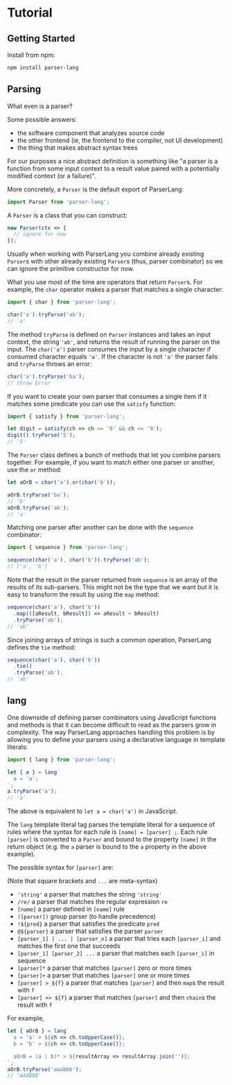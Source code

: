# Tutorial

## Getting Started

Install from npm:

```sh
npm install parser-lang
```

## Parsing

What even is a parser?

Some possible answers:

- the software component that analyzes source code
- the other frontend (ie, the frontend to the compiler, not UI development)
- the thing that makes abstract syntax trees

For our purposes a nice abstract definition is something like "a parser is a function from some input context to a result value paired with a potentially modified context (or a failure)".

More concretely, a `Parser` is the default export of ParserLang:

```js
import Parser from 'parser-lang';
```

A `Parser` is a class that you can construct:

```js
new Parser(ctx => {
  // ignore for now
});
```

Usually when working with ParserLang you combine already existing `Parser`s with other already existing `Parser`s (thus, parser combinator) so we can ignore the primitive constructor for now.

What you use most of the time are operators that return `Parser`s. For example, the `char` operator makes a parser that matches a single character:

```js
import { char } from 'parser-lang';

char('a').tryParse('ab');
// 'a'
```

The method `tryParse` is defined on `Parser` instances and takes an input context, the string `'ab'`, and returns the result of running the parser on the input. The `char('a')` parser consumes the input by a single character if consumed character equals `'a'`. If the character is not `'a'` the parser fails and `tryParse` throws an error:

```js
char('a').tryParse('ba');
// throw Error
```

If you want to create your own parser that consumes a single item if it matches some predicate you can use the `satisfy` function:

```js
import { satisfy } from 'parser-lang';

let digit = satisfy(ch => ch >= '0' && ch <= '9');
digit().tryParse('5');
// '5'
```

The `Parser` class defines a bunch of methods that let you combine parsers together. For example, if you want to match either one parser or another, use the `or` method:

```js
let aOrB = char('a').or(char('b'));

aOrB.tryParse('ba');
// 'b'
aOrB.tryParse('ab');
// 'a'
```

Matching one parser after another can be done with the `sequence` combinator:

```js
import { sequence } from 'parser-lang';

sequence(char('a'), char('b')).tryParse('ab');
// ['a', 'b']
```

Note that the result in the parser returned from `sequence` is an array of the results of its sub-parsers. This might not be the type that we want but it is easy to transform the result by using the `map` method:

```js
sequence(char('a'), char('b'))
  .map(([aResult, bResult]) => aResult + bResult)
  .tryParse('ab');
// 'ab'
```

Since joining arrays of strings is such a common operation, ParserLang defines the `tie` method:

```js
sequence(char('a'), char('b'))
  .tie()
  .tryParse('ab');
// 'ab'
```

## lang

One downside of defining parser combinators using JavaScript functions and methods is that it can become difficult to read as the parsers grow in complexity. The way ParserLang approaches handling this problem is by allowing you to define your parsers using a declarative language in template literals:

```js
import { lang } from 'parser-lang';

let { a } = lang`
  a = 'a';
`;
a.tryParse('a');
// 'a'
```

The above is equivalent to `let a = char('a')` in JavaScript.

The `lang` template literal tag parses the template literal for a sequence of rules where the syntax for each rule is `[name] = [parser] ;`. Each rule `[parser]` is converted to a `Parser` and bound to the property `[name]` in the return object (e.g. the `a` parser is bound to the `a` property in the above example).

The possible syntax for `[parser]` are:

(Note that square brackets and `...` are meta-syntax)

- `'string'` a parser that matches the string `'string'`
- `/re/` a parser that matches the regular expression `re`
- `[name]` a parser defined in `[name]` rule
- `([parser])` group parser (to handle precedence)
- `!${pred}` a parser that satisfies the predicate `pred`
- `@${parser}` a parser that satisfies the parser `parser`
- `[parser_1] | ... | [parser_n]` a parser that tries each `[parser_i]` and matches the first one that succeeds
- `[parser_1] [parser_2] ...` a parser that matches each `[parser_i]` in sequence
- `[parser]*` a parser that matches `[parser]` zero or more times
- `[parser]+` a parser that matches `[parser]` one or more times
- `[parser] > ${f}` a parser that matches `[parser]` and then `map`s the result with `f`
- `[parser] >> ${f}` a parser that matches `[parser]` and then `chain`s the result with `f`

For example,

```js
let { aOrB } = lang`
  a = 'a' > ${ch => ch.toUpperCase()};
  b = 'b' > ${ch => ch.toUpperCase()};

  aOrB = (a | b)* > ${resultArray => resultArray.join('')};
`;
aOrB.tryParse('aaabbb');
// 'AAABBB'
```
